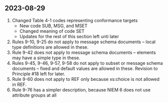 ## 2023-08-29

1. Changed Table 4-1 codes representing conformance targets
   * New code SUB, MSG, and MSET
   * Changed meaning of code SET
   * Updates for the rest of this section left unti later
2. Rules 9-10, 9-25 do not apply to message schema documents – local type definitions are allowed in these.
3. Rule 9-42 does not apply to message schema documents – elements may have a simple type in these.
5. Rules 9-45, 9-46, 9-57, 9-58 do not apply to subset or message schema documents – fixed and default values are allowed in these.  Revision to Principle #18 left for later.
6. Rule 9-60 does not apply to REF only because xs:choice is not allowed in REF.
7. Rule 9-76 has a simpler description, because NIEM 6 does not use attribute groups at all